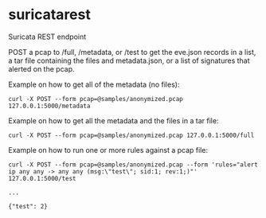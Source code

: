 # suricatarest
Suricata REST endpoint

POST a pcap to /full, /metadata, or /test to get the eve.json records in a list, a tar file containing the files and metadata.json, or a list of signatures that alerted on the pcap.

Example on how to get all of the metadata (no files):
```
curl -X POST --form pcap=@samples/anonymized.pcap 127.0.0.1:5000/metadata
```

Example on how to get all the metadata and the files in a tar file:
```
curl -X POST --form pcap=@samples/anonymized.pcap 127.0.0.1:5000/full
```

Example on how to run one or more rules against a pcap file:
```
curl -X POST --form pcap=@samples/anonymized.pcap --form 'rules="alert ip any any -> any any (msg:\"test\"; sid:1; rev:1;)"' 127.0.0.1:5000/test

...

{"test": 2}
```
